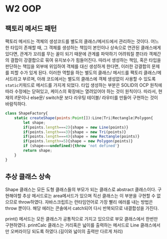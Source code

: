 # W2 OOP

## 팩토리 메서드 패턴

팩토리 메서드는 객체의 생성코드를 별도의 클래스/메서드에서 관리하는 것이다. 어느 한 타입이 존재할 때, 그 객체를 생성하는 책임이 본인이나 상속으로 연관된 클래스에게 있다면, 관계가 꼬리를 무는 꼴이 되기 때문에 관계를 파악하기 어려워질 뿐더라 객체간의 결합이 강결합으로 묶여 유지보수가 힘들어진다. 따라서 생성하는 책임, 혹은 타입을 판단하는 책임을 외부에 위임하여 객체를 대신 생성하게 한다면, 이러한 강결합의 문제를 피할 수가 있게 된다. 이러한 역할을 하는 별도의 클래스/ 메서드를 팩토리 클래스/메서드라고 부르며, 아래 코드에서는 별도의 클래스에 객체 생성없이 사용할 수 있도록 `static`키워드로 메서드를 가지게 되었다. 타입 생성하는 부분은 SOLID의 OCP 원칙에 따라 수정에는 닫혀있고, 케이스의 확장에는 열려있어야 하는 것이 원칙이다. 따라서, 현재의 if문이나 else문/ switch문 보다 라우팅 테이블/ 라우터를 만들어 구현하는 것이 바람직하다.
```javascript
class ShapeFactory{
    static createShape(points:Point[]):Line|Tri|Rectangle|Polygon{
        let shape;
        if(points.length===2){shape = new Line(points)}
        if(points.length===3){shape = new Tri(points)}
        if(points.length===4){shape = new Rectangle(points)}
        if(points.length>=5){shape = new Polygon(points)}
        if (shape===undefined){throw 'not defined'}
        return shape;
    }
}

```
## 추상 클래스 상속

Shape 클래스는 모든 도형 클래스들의 부모가 되는 클래스로 abstract 클래스이다. 구현해야할 추상 메서드로는 area메서드가 있으며 직선 클래스는 이 부분을 구현할 수 없으므로 throw하였다. 자바스크립트는 런타임언어로 가장 빨리 에러를 내는 방법은 throw 뿐이다. 해당 에러는 콘솔에서 catch되어 다시 반복되므로 내결합성을 가진다. 


print() 메서드는 모든 클래스가 공통적으로 가지고 있으므로 부모 클래스에서 한번만 구현하였다. printCalc 클래스는 거리혹은 넓이를 출력하는 메서드로 Line 클래스에서만 오버라이딩 되도록 하였다.(길이와 넓이의 출력만 다르게 처리)






